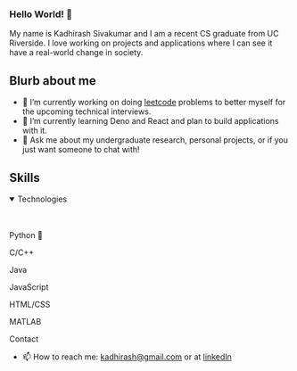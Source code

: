 ### Hello World! 👋
My name is Kadhirash Sivakumar and I am a recent CS graduate from UC Riverside. I love working on projects and applications where I can see it have a real-world change in society.


## Blurb about me
- 🔭 I’m currently working on doing [leetcode](https://github.com/kadhirash/leetcode) problems to better myself for the upcoming technical interviews. 
- 🌱 I’m currently learning Deno and React and plan to build applications with it.
- 💬 Ask me about my undergraduate research, personal projects, or if you just want someone to chat with!


## Skills

<details open>
  <summary> Technologies </summary>
  <br></br>
  <p> Python 🐍 </p> <p> C/C++ </p> <p> Java </p><p> JavaScript </p>  <p> HTML/CSS </p> <p> MATLAB</p>
 </details

## Contact
- 📫 How to reach me: kadhirash@gmail.com or at [linkedIn](https://www.linkedin.com/in/kadhirash/)


<!--
**kadhirash/kadhirash** is a ✨ _special_ ✨ repository because its `README.md` (this file) appears on your GitHub profile.


- 😄 Pronouns: ...
- ⚡ Fun fact: ...
-->
